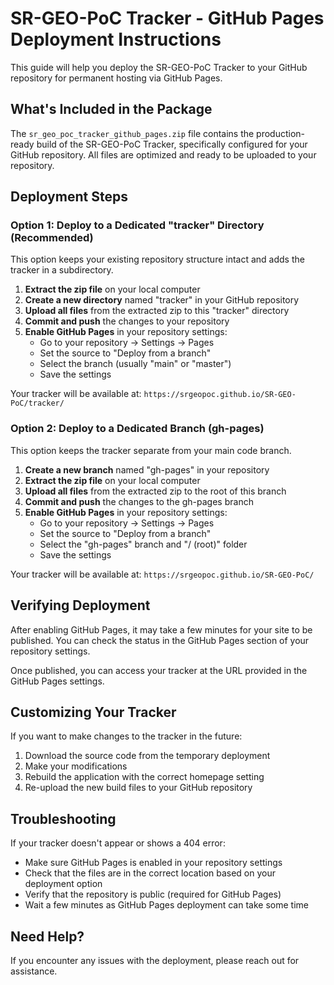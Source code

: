 # SR-GEO-PoC Tracker - GitHub Pages Deployment Instructions

This guide will help you deploy the SR-GEO-PoC Tracker to your GitHub repository for permanent hosting via GitHub Pages.

## What's Included in the Package

The `sr_geo_poc_tracker_github_pages.zip` file contains the production-ready build of the SR-GEO-PoC Tracker, specifically configured for your GitHub repository. All files are optimized and ready to be uploaded to your repository.

## Deployment Steps

### Option 1: Deploy to a Dedicated "tracker" Directory (Recommended)

This option keeps your existing repository structure intact and adds the tracker in a subdirectory.

1. **Extract the zip file** on your local computer
2. **Create a new directory** named "tracker" in your GitHub repository
3. **Upload all files** from the extracted zip to this "tracker" directory
4. **Commit and push** the changes to your repository
5. **Enable GitHub Pages** in your repository settings:
   - Go to your repository → Settings → Pages
   - Set the source to "Deploy from a branch"
   - Select the branch (usually "main" or "master")
   - Save the settings

Your tracker will be available at: `https://srgeopoc.github.io/SR-GEO-PoC/tracker/`

### Option 2: Deploy to a Dedicated Branch (gh-pages)

This option keeps the tracker separate from your main code branch.

1. **Create a new branch** named "gh-pages" in your repository
2. **Extract the zip file** on your local computer
3. **Upload all files** from the extracted zip to the root of this branch
4. **Commit and push** the changes to the gh-pages branch
5. **Enable GitHub Pages** in your repository settings:
   - Go to your repository → Settings → Pages
   - Set the source to "Deploy from a branch"
   - Select the "gh-pages" branch and "/ (root)" folder
   - Save the settings

Your tracker will be available at: `https://srgeopoc.github.io/SR-GEO-PoC/`

## Verifying Deployment

After enabling GitHub Pages, it may take a few minutes for your site to be published. You can check the status in the GitHub Pages section of your repository settings.

Once published, you can access your tracker at the URL provided in the GitHub Pages settings.

## Customizing Your Tracker

If you want to make changes to the tracker in the future:

1. Download the source code from the temporary deployment
2. Make your modifications
3. Rebuild the application with the correct homepage setting
4. Re-upload the new build files to your GitHub repository

## Troubleshooting

If your tracker doesn't appear or shows a 404 error:
- Make sure GitHub Pages is enabled in your repository settings
- Check that the files are in the correct location based on your deployment option
- Verify that the repository is public (required for GitHub Pages)
- Wait a few minutes as GitHub Pages deployment can take some time

## Need Help?

If you encounter any issues with the deployment, please reach out for assistance.
